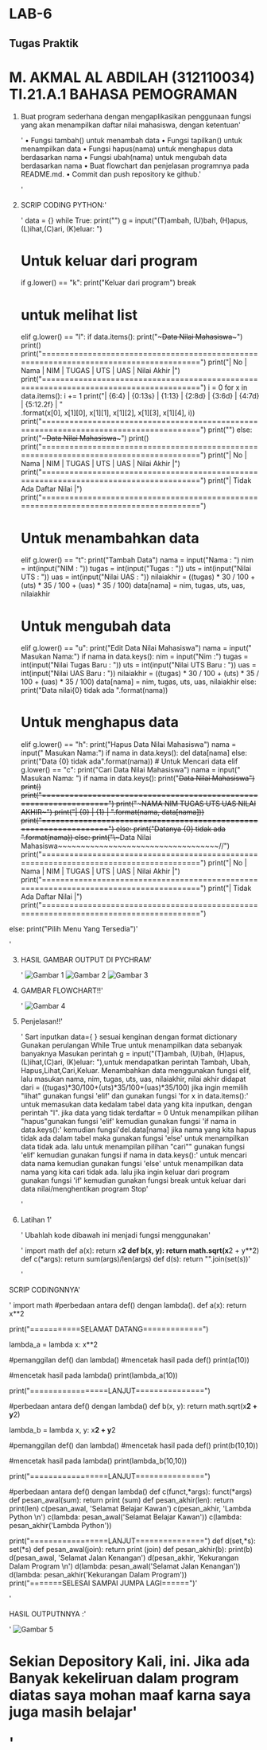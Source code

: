 # LAB-6
## Tugas Praktik

# M. AKMAL AL ABDILAH (312110034) TI.21.A.1 BAHASA PEMOGRAMAN

1. Buat program sederhana dengan mengaplikasikan penggunaan fungsi
yang akan menampilkan daftar nilai mahasiswa, dengan ketentuan'<p>'
• Fungsi tambah() untuk menambah data
• Fungsi tapilkan() untuk menampilkan data
• Fungsi hapus(nama) untuk menghapus data berdasarkan nama
• Fungsi ubah(nama) untuk mengubah data berdasarkan nama
• Buat flowchart dan penjelasan programnya pada README.md. • Commit dan push repository ke github.'<p>'

2. SCRIP CODING PYTHON:'<P>'
data = {}
while True:
    print("")
    g = input("(T)ambah, (U)bah, (H)apus, (L)ihat,(C)ari, (K)eluar: ")
    # Untuk keluar dari program
    if g.lower() == "k":
        print("Keluar dari program")
        break
    # untuk melihat list
    elif g.lower() == "l":
        if data.items():
            print("~~~~~~~~~~~~~~~~~~~~~~~~~Data Nilai Mahasiswa~~~~~~~~~~~~~~~~~~~~~~~~~")
            print()
            print("======================================================================================")
            print("|  No  |      Nama     |      NIM      |   TUGAS  |   UTS   |   UAS   | Nilai Akhir  |")
            print("======================================================================================")
            i = 0
            for x in data.items():
                i += 1
                print("| {6:4} | {0:13s} | {1:13} | {2:8d} |  {3:6d} | {4:7d} | {5:12.2f} | " \
                      .format(x[0], x[1][0], x[1][1], x[1][2], x[1][3], x[1][4], i))
                print("======================================================================================")
                print("")
        else:
            print("~~~~~~~~~~~~~~~~~~~~~~~~~Data Nilai Mahasiswa~~~~~~~~~~~~~~~~~~~~~~~~~")
            print()
            print("======================================================================================")
            print("|  No  |      Nama     |      NIM      |   TUGAS  |   UTS   |   UAS   | Nilai Akhir  |")
            print("======================================================================================")
            print("|                                 Tidak Ada Daftar Nilai                             |")
            print("======================================================================================")
    # Untuk menambahkan data
    elif g.lower() == "t":
        print("Tambah Data")
        nama = input("Nama          : ")
        nim = int(input("NIM           : "))
        tugas = int(input("Tugas         : "))
        uts = int(input("Nilai UTS     : "))
        uas = int(input("Nilai UAS     : "))
        nilaiakhir = ((tugas) * 30 / 100 + (uts) * 35 / 100 + (uas) * 35 / 100)
        data[nama] = nim, tugas, uts, uas, nilaiakhir
    # Untuk mengubah data
    elif g.lower() == "u":
        print("Edit Data Nilai Mahasiswa")
        nama = input(" Masukan Nama:")
        if nama in data.keys():
            nim = input("Nim               :")
            tugas = int(input("Nilai Tugas Baru  : "))
            uts = int(input("Nilai UTS Baru    : "))
            uas = int(input("Nilai UAS Baru    : "))
            nilaiakhir = ((tugas) * 30 / 100 + (uts) * 35 / 100 + (uas) * 35 / 100)
            data[nama] = nim, tugas, uts, uas, nilaiakhir
        else:
            print("Data nilai{0} tidak ada ".format(nama))
    # Untuk menghapus data
    elif g.lower() == "h":
        print("Hapus Data Nilai Mahasiswa")
        nama = input(" Masukan Nama:")
        if nama in data.keys():
            del data[nama]
        else:
            print("Data {0} tidak ada".format(nama))
        # Untuk Mencari data
    elif g.lower() == "c":
        print("Cari Data Nilai Mahasiswa")
        nama = input(" Masukan Nama: ")
        if nama in data.keys():
            print("~~~~~~~~~~~~~~~~~~~~~~Data Nilai Mahasiswa~~~~~~~~~~~~~~~~~~~~~~~~")
            print()
            print("==================================================================")
            print("~~~~~~~~~~~NAMA  NIM  TUGAS  UTS UAS NILAI AKHIR~~~~~~~~~~~~~~~~~~~")
            print("| {0} | {1} | ".format(nama, data[nama]))
            print("==================================================================")
        else:
            print("Datanya {0} tidak ada ".format(nama))
    else:
        print("\\~~~~~~~~~~~~~~~~~~~~~~~~~~~Data Nilai Mahasiswa~~~~~~~~~~~~~~~~~~~~~~~~~~~~~~~~~~~//")
        print("======================================================================================")
        print("|  No  |      Nama     |      NIM      |   TUGAS  |   UTS   |   UAS   | Nilai Akhir  |")
        print("======================================================================================")
        print("|                                 Tidak Ada Daftar Nilai                             |")
        print("======================================================================================")

else:
    print("Pilih Menu Yang Tersedia")'<P>'


3. HASIL GAMBAR OUTPUT DI PYCHRAM'<P>'
![Gambar 1](screenshoot/s1.JPG)
![Gambar 2](screenshoot/s2.JPG)
![Gambar 3](screenshoot/s3.JPG)

4. GAMBAR FLOWCHART!!'<P>'
![Gambar 4](screenshoot/s4.JPG)

5. Penjelasan!!'<p>'
Sart
inputkan data={ } sesuai kenginan dengan format dictionary
Gunakan perulangan While True untuk menampilkan data sebanyak banyaknya
Masukan perintah g = input("(T)ambah, (U)bah, (H)apus, (L)ihat,(C)ari, (K)eluar: "),untuk mendapatkan perintah Tambah, Ubah, Hapus,Lihat,Cari,Keluar.
Menambahkan data menggunakan fungsi elif, lalu masukan nama, nim, tugas, uts, uas, nilaiakhir, nilai akhir didapat dari = ((tugas)*30/100+(uts)*35/100+(uas)*35/100)
jika ingin memilih "lihat" gunakan fungsi 'elif' dan gunakan fungsi 'for x in data.items():' untuk memasukan data kedalam tabel data yang kita inputkan, dengan perintah "l". jika data yang tidak terdaftar = 0
Untuk menampilkan pilihan "hapus"gunakan fungsi 'elif' kemudian gunakan fungsi 'if nama in data.keys():' kemudian fungsi'del.data[nama] jika nama yang kita hapus tidak ada dalam tabel maka gunakan fungsi 'else' untuk menampilkan data tidak ada.
lalu untuk menampilan pilihan "cari"" gunakan fungsi 'elif' kemudian gunakan fungsi if nama in data.keys():' untuk mencari data nama kemudian gunakan fungsi 'else' untuk menampilkan data nama yang kita cari tidak ada.
lalu jika ingin keluar dari program gunakan fungsi 'if' kemudian gunakan fungsi break untuk keluar dari data nilai/menghentikan program
Stop'<p>'

6. Latihan 1'<p>'
Ubahlah kode dibawah ini menjadi fungsi menggunakan'<P>'
import math
def a(x):
 return x**2
def b(x, y):
 return math.sqrt(x**2 + y**2)
def c(*args):
 return sum(args)/len(args)
def d(s):
 return "".join(set(s))'<p>'

 SCRIP CODINGNNYA'<P>'
 import math
#perbedaan antara def() dengan lambda().
def a(x):
    return x**2
 
print("===========SELAMAT DATANG=============")

lambda_a = lambda x: x**2
 
#pemanggilan def() dan lambda()
#mencetak hasil pada def()
print(a(10))
 
#mencetak hasil pada lambda()
print(lambda_a(10))

print("=================LANJUT===============")

#perbedaan antara def() dengan lambda()
def b(x, y):
 return math.sqrt(x**2 + y**2)

lambda_b = lambda x, y: x**2 + y**2

#pemanggilan def() dan lambda()
#mencetak hasil pada def()
print(b(10,10))
 
#mencetak hasil pada lambda()
print(lambda_b(10,10))

print("=================LANJUT===============")

#perbedaan antara def() dengan lambda()
def c(funct,*args):
    funct(*args)
def pesan_awal(sum):
    return print (sum)
def pesan_akhir(len):
    return print(len)
c(pesan_awal, 'Selamat Belajar Kawan')
c(pesan_akhir, 'Lambda Python \n')
c(lambda: pesan_awal('Selamat Belajar Kawan'))
c(lambda: pesan_akhir('Lambda Python'))

print("=================LANJUT===============")
def d(set,*s):
    set(*s)
def pesan_awal(join):
    return print (join)
def pesan_akhir(b):
    print(b)
d(pesan_awal, 'Selamat Jalan Kenangan')
d(pesan_akhir, 'Kekurangan Dalam Program \n')
d(lambda: pesan_awal('Selamat Jalan Kenangan'))
d(lambda: pesan_akhir('Kekurangan Dalam Program'))
print("=======SELESAI SAMPAI JUMPA LAGI======")'<P>'

HASIL OUTPUTNNYA :'<p>'
 ![Gambar 5](screenshoot/s5.JPG)

 # Sekian Depository Kali, ini. Jika ada Banyak kekeliruan dalam program diatas saya mohan maaf karna saya juga masih belajar'<p>'
